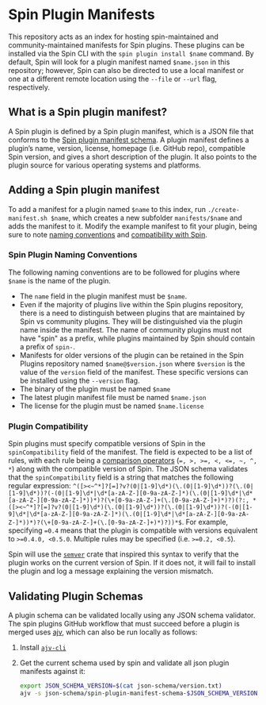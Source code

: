 # Spin Plugin Manifests

This repository acts as an index for hosting spin-maintained and community-maintained manifests for Spin plugins. These plugins can be installed via the Spin CLI with the `spin plugin install $name` command. By default, Spin will look for a plugin manifest named `$name.json` in this repository; however, Spin can also be directed to use a local manifest or one at a different remote location using the `--file` or `--url` flag, respectively.

## What is a Spin plugin manifest?

A Spin plugin is defined by a Spin plugin manifest, which is a JSON file that conforms to the [Spin plugin manifest schema](./json-schema/spin-plugin-manifest-schema-0.1.json). A plugin manifest defines a plugin’s name, version, license, homepage (i.e. GitHub repo), compatible Spin version, and gives a short description of the plugin. It also points to the plugin source for various operating systems and platforms.

## Adding a Spin plugin manifest

To add a manifest for a plugin named `$name` to this index, run `./create-manifest.sh $name`, which creates a new subfolder `manifests/$name` and adds the manifest to it. Modify the example manifest to fit your plugin, being sure to note [naming conventions](#spin-plugin-naming-conventions) and [compatibility with Spin](#plugin-compatibility).

### Spin Plugin Naming Conventions

The following naming conventions are to be followed for plugins where `$name` is the name of the plugin.

- The `name` field in the plugin manifest must be `$name`.
- Even if the majority of plugins live within the Spin plugins repository, there is a need to distinguish between plugins that are maintained by Spin vs community plugins. They will be distinguished via the plugin name inside the manifest. The name of community plugins must not have "spin" as a prefix, while plugins maintained by Spin should contain a prefix of `spin-`.
- Manifests for older versions of the plugin can be retained in the Spin Plugins repository named `$name@$version.json` where `$version` is the value of the `version` field of the manifest. These specific versions can be installed using the `--version` flag.
- The binary of the plugin must be named `$name`
- The latest plugin manifest file must be named `$name.json`
- The license for the plugin must be named `$name.license`

### Plugin Compatibility

Spin plugins must specify compatible versions of Spin in the `spinCompatibility` field of the manifest. The field is expected to be a list of rules, with each rule being a [comparison operators](https://docs.rs/semver/1.0.13/semver/enum.Op.html) (`=, >, >=, <, <=, ~, ^, *`) along with the compatible version of Spin. The JSON schema validates that the `spinCompatibility` field is a string that matches the following regular expression: `^([><~^*]?[=]?v?(0|[1-9]\d*)(\.(0|[1-9]\d*))?(\.(0|[1-9]\d*))?(-(0|[1-9]\d*|\d*[a-zA-Z-][0-9a-zA-Z-]*)(\.(0|[1-9]\d*|\d*[a-zA-Z-][0-9a-zA-Z-]*))*)?(\+[0-9a-zA-Z-]+(\.[0-9a-zA-Z-]+)*)?)(?:, *([><~^*]?[=]?v?(0|[1-9]\d*)(\.(0|[1-9]\d*))?(\.(0|[1-9]\d*))?(-(0|[1-9]\d*|\d*[a-zA-Z-][0-9a-zA-Z-]*)(\.(0|[1-9]\d*|\d*[a-zA-Z-][0-9a-zA-Z-]*))*)?(\+[0-9a-zA-Z-]+(\.[0-9a-zA-Z-]+)*)?))*$`.
For example, specifying `=0.4` means that the plugin is compatible with versions equivalent to `>=0.4.0, <0.5.0`. Multiple rules may be specified (i.e. `>=0.2, <0.5`).

Spin will use the [`semver`](https://docs.rs/semver/1.0.13/semver/struct.VersionReq.html) crate that inspired this syntax to verify that the plugin works on the current version of Spin. If it does not, it will fail to install the plugin and log a message explaining the version mismatch.

## Validating Plugin Schemas

A plugin schema can be validated locally using any JSON schema validator. The spin plugins GitHub workflow that must succeed before a plugin is merged uses [ajv](https://ajv.js.org/), which can also be run locally as follows:

1. Install [`ajv-cli`](https://www.npmjs.com/package/ajv-cli)
1. Get the current schema used by spin and validate all json plugin manifests against it:

    ```sh
    export JSON_SCHEMA_VERSION=$(cat json-schema/version.txt)
    ajv -s json-schema/spin-plugin-manifest-schema-$JSON_SCHEMA_VERSION.json -d "manifests/*/*.json" --spec=draft2019
    ```
